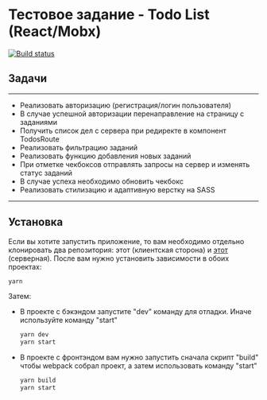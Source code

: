 # Тестовое задание - Todo List (React/Mobx)

[![Build status](https://ci.appveyor.com/api/projects/status/9434x2hhpl9ryq4y/branch/master?svg=true)](https://ci.appveyor.com/project/KirillKazakoff/mobxtodo/branch/master)

## Задачи
<hr/>

- Реализовать авторизацию (регистрация/логин пользователя)
- В случае успешной авторизации перенаправление на страницу с заданиями 
- Получить список дел с сервера при редиректе в компонент TodosRoute
- Реализовать фильтрацию заданий
- Реализовать функцию добавления новых заданий
- При отметке чекбоксов отправлять запросы на сервер и изменять статус заданий
- В случае успеха необходимо обновить чекбокс
- Реализовать стилизацию и адаптивную верстку на SASS

<hr/>

## Установка
Если вы хотите запустить приложение, то вам необходимо отдельно клонировать два репозитория: этот (клиентская сторона) и [этот] (серверная).
После вам нужно установить зависимости в обоих проектах:
```sh
yarn
```
Затем:
- В проекте с бэкэндом запустите "dev" команду для отладки. Иначе используйте команду "start"
    ```sh
    yarn dev
    yarn start
    ``` 

- В проекте с фронтэндом вам нужно запустить сначала скрипт "build" чтобы webpack собрал проект, а затем использовать команду "start"
  ```sh
  yarn build
  yarn start
  ```

</br>

<!-- Links in text -->

[этот]:https://github.com/KirillKazakoff/MobxTodosBack